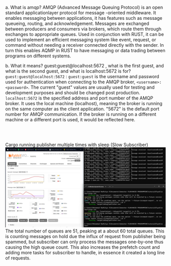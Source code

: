 a. What is amqp?
AMQP (Advanced Message Queuing Protocol) is an open standard applicationlayer protocol for message -oriented middleware. It enables messaging between applications, it has features such as message queueing, routing, and acknowledgement. Messages are exchanged between producers and consumers via brokers, which route them through exchanges to appropriate queues. Used in conjunction with RUST, it can be used to implement an efficient messaging system like event, request, or command without needing a receiver connected directly with the sender. In turn this enables AQMP in RUST to have messaging or data trading between programs on different systems.

b. What it means? guest:guest@localhost:5672 , what is the first guest, and what is the second guest, and what is localhost:5672 is for?
`guest:guest@localhost:5672` : `guest:guest` is the username and password used for authentication when connecting to the AMQP broker, `<username>:<password>`. The current "guest" values are usually used for testing and development purposes and should be changed post production. 
`localhost:5672` is the specified address and port number of the AMQP broker. It uses the local machine (localhost), meaning the broker is running on the same computer as the client application. "5672" is the default port number for AMQP communication. If the broker is running on a different machine or a different port is used, it would be reflected here. 

<br>
<br>

Cargo running publisher multiple times with sleep (Slow Subscriber)
![alt text](Screenshots/spampublisher.png)
The total number of queues are 51, peaking at a about 60 total queues. This is counting messages on hold due the influx of request from publisher being spammed, but subscriber can only process the messages one-by-one thus causing the high queue count. This also increases the prefetch count and adding more tasks for subscriber to handle, in essence it created a long line of requests.

<br>

